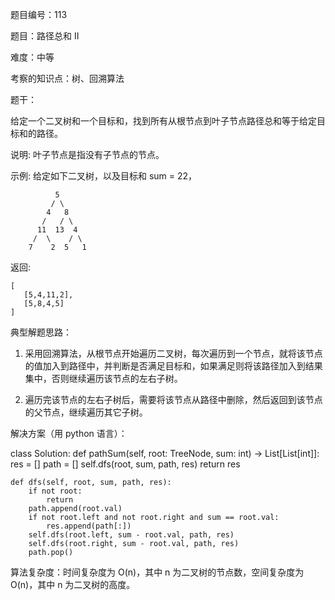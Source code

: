 题目编号：113

题目：路径总和 II

难度：中等

考察的知识点：树、回溯算法

题干：

给定一个二叉树和一个目标和，找到所有从根节点到叶子节点路径总和等于给定目标和的路径。

说明: 叶子节点是指没有子节点的节点。

示例:
给定如下二叉树，以及目标和 sum = 22，

              5
             / \
            4   8
           /   / \
          11  13  4
         /  \    / \
        7    2  5   1

返回:

    [
       [5,4,11,2],
       [5,8,4,5]
    ]

典型解题思路：

1. 采用回溯算法，从根节点开始遍历二叉树，每次遍历到一个节点，就将该节点的值加入到路径中，并判断是否满足目标和，如果满足则将该路径加入到结果集中，否则继续遍历该节点的左右子树。

2. 遍历完该节点的左右子树后，需要将该节点从路径中删除，然后返回到该节点的父节点，继续遍历其它子树。

解决方案（用 python 语言）：

class Solution:
    def pathSum(self, root: TreeNode, sum: int) -> List[List[int]]:
        res = []
        path = []
        self.dfs(root, sum, path, res)
        return res

    def dfs(self, root, sum, path, res):
        if not root:
            return
        path.append(root.val)
        if not root.left and not root.right and sum == root.val:
            res.append(path[:])
        self.dfs(root.left, sum - root.val, path, res)
        self.dfs(root.right, sum - root.val, path, res)
        path.pop()

算法复杂度：时间复杂度为 O(n)，其中 n 为二叉树的节点数，空间复杂度为 O(n)，其中 n 为二叉树的高度。